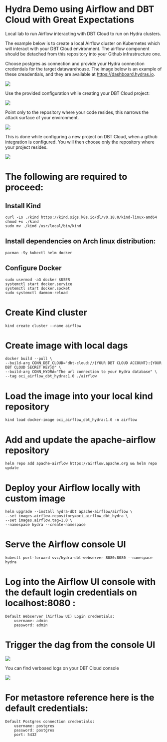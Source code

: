 # Hydra Demo using Airflow and DBT Cloud with  Great Expectations
Local lab to run Airflow interacting with DBT Cloud to run on Hydra clusters.

The example below is to create a local Airflow cluster on Kubernetes which will interact with your DBT Cloud environment. The airflow component should be detached from this repository into your Github infrastructure one.

Choose postgres as connection and provide your Hydra connection credentials for the target datawarehouse. The image below is an example of these creadentials, and they are available at https://dashboard.hydras.io. 

![](./img/hydra_conn.png) 

Use the provided configuration while creating your DBT Cloud project:

![](./img/dbt_proj_hydra_conn.png)

Point only to the repository where your code resides, this narrows the attack surface of your environment.


![](./img/dbt_proj_conf.png)

This is done while configuring a new project on DBT Cloud, when a github integration is configured. You will then choose only the repository where your project resides. 

![](./img/gh_dbt_integration.png)


# The following are required to proceed:
## Install Kind
```
curl -Lo ./kind https://kind.sigs.k8s.io/dl/v0.18.0/kind-linux-amd64
chmod +x ./kind
sudo mv ./kind /usr/local/bin/kind
```

## Install dependencies on Arch linux distribution:

`pacman -Sy kubectl helm docker`

## Configure Docker 
``` 
sudo usermod -aG docker $USER
systemctl start docker.service
systemctl start docker.socket
sudo systemctl daemon-reload
```

# Create Kind cluster

`kind create cluster --name airflow`

# Create image with local dags

```
docker build --pull \
--build-arg CONN_DBT_CLOUD="dbt-cloud://{YOUR DBT CLOUD ACCOUNT}:{YOUR DBT CLOUD SECRET KEY}@" \
--build-arg CONN_HYDRA="The url connection to your Hydra database" \
--tag oci_airflow_dbt_hydra:1.0 ./airflow
```

# Load the image into your local kind repository

`kind load docker-image oci_airflow_dbt_hydra:1.0 -n airflow`


# Add and update the apache-airflow repository
`helm repo add apache-airflow https://airflow.apache.org && helm repo update`


# Deploy your Airflow locally with custom image

```
helm upgrade --install hydra-dbt apache-airflow/airflow \
--set images.airflow.repository=oci_airflow_dbt_hydra \
--set images.airflow.tag=1.0 \
--namespace hydra --create-namespace
```

# Serve the Airflow console UI 
`kubectl port-forward svc/hydra-dbt-webserver 8080:8080 --namespace hydra`

# Log into the Airflow UI console with the default login credentials on localhost:8080 :
```
Default Webserver (Airflow UI) Login credentials:
    username: admin
    password: admin
```

# Trigger the dag from the console UI

![](./img/airflow_run_dbt_job.png)

You can find verbosed logs on your DBT Cloud console

![](./img/dbt_jobs_execution.png)

# For metastore reference here is the default credentials:

```
Default Postgres connection credentials:
    username: postgres
    password: postgres
    port: 5432
```
